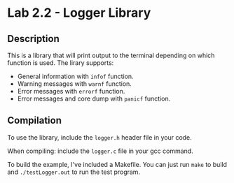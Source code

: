 Lab 2.2 - Logger Library
========================

Description
--------------------------
This is a library that will print output to the terminal depending on which function is used. The lirary supports: 

- General information with `infof` function.
- Warning messages with `warnf` function.
- Error messages with `errorf` function.
- Error messages and core dump with `panicf` function.

Compilation
--------------------
To use the library, include the `logger.h` header file in your code.

When compiling: include the `logger.c` file in your gcc command. 

To build the example, I've included a Makefile. You can just run `make` to build and `./testLogger.out` to run the test program.